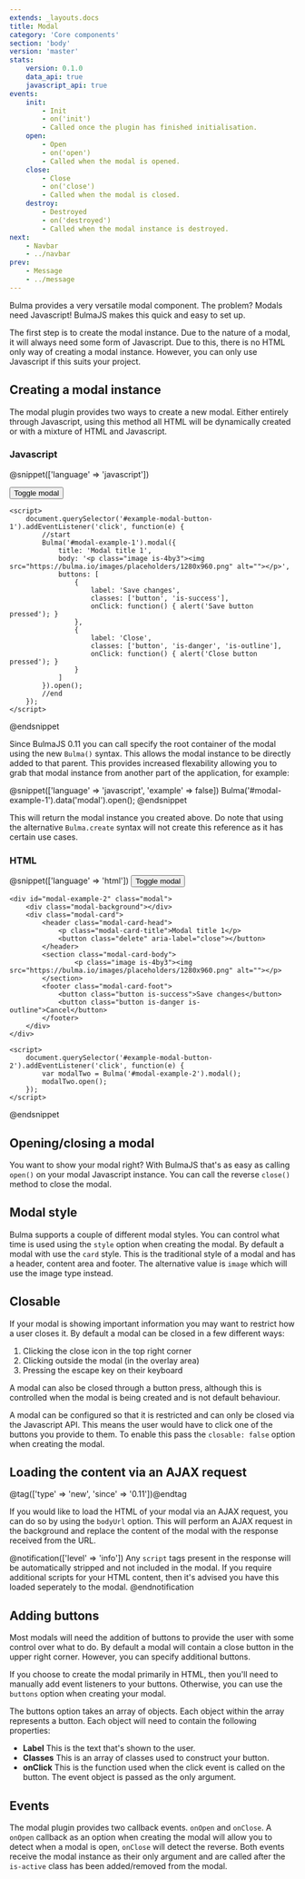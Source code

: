 ```yaml
---
extends: _layouts.docs
title: Modal
category: 'Core components'
section: 'body'
version: 'master'
stats:
    version: 0.1.0
    data_api: true
    javascript_api: true
events:
    init:
        - Init
        - on('init')
        - Called once the plugin has finished initialisation.
    open:
        - Open
        - on('open')
        - Called when the modal is opened.
    close:
        - Close
        - on('close')
        - Called when the modal is closed.
    destroy:
        - Destroyed
        - on('destroyed')
        - Called when the modal instance is destroyed.
next:
    - Navbar
    - ../navbar
prev:
    - Message
    - ../message
---
```


Bulma provides a very versatile modal component. The problem? Modals need Javascript! BulmaJS makes this quick and easy to set up.

The first step is to create the modal instance. Due to the nature of a modal, it will always need some form of Javascript. Due to this, there is no HTML only way of creating a modal instance. However, you can only use Javascript if this suits your project.

## Creating a modal instance
The modal plugin provides two ways to create a new modal. Either entirely through Javascript, using this method all HTML will be dynamically created or with a mixture of HTML and Javascript.

### Javascript
@snippet(['language' => 'javascript'])
    <div id="modal-example-1" class="code-example">
        <button id="example-modal-button-1" class="button is-primary">Toggle modal</button>
    </div>

    <script>
        document.querySelector('#example-modal-button-1').addEventListener('click', function(e) {
            //start
            Bulma('#modal-example-1').modal({
                title: 'Modal title 1',
                body: '<p class="image is-4by3"><img src="https://bulma.io/images/placeholders/1280x960.png" alt=""></p>',
                buttons: [
                    {
                        label: 'Save changes',
                        classes: ['button', 'is-success'],
                        onClick: function() { alert('Save button pressed'); }
                    },
                    {
                        label: 'Close',
                        classes: ['button', 'is-danger', 'is-outline'],
                        onClick: function() { alert('Close button pressed'); }
                    }
                ]
            }).open();
            //end
        });
    </script>
@endsnippet

Since BulmaJS 0.11 you can call specify the root container of the modal using the new `Bulma()` syntax. This allows the modal instance to be directly added to that parent. This provides increased flexability allowing you to grab that modal instance from another part of the application, for example:

@snippet(['language' => 'javascript', 'example' => false])
    Bulma('#modal-example-1').data('modal').open();
@endsnippet

This will return the modal instance you created above. Do note that using the alternative `Bulma.create` syntax will not create this reference as it has certain use cases.

### HTML
@snippet(['language' => 'html'])
    <button id="example-modal-button-2" class="button is-primary">Toggle modal</button>

    <div id="modal-example-2" class="modal">
        <div class="modal-background"></div>
        <div class="modal-card">
            <header class="modal-card-head">
                <p class="modal-card-title">Modal title 1</p>
                <button class="delete" aria-label="close"></button>
            </header>
            <section class="modal-card-body">
                    <p class="image is-4by3"><img src="https://bulma.io/images/placeholders/1280x960.png" alt=""></p>
            </section>
            <footer class="modal-card-foot">
                <button class="button is-success">Save changes</button>
                <button class="button is-danger is-outline">Cancel</button>
            </footer>
        </div>
    </div>

    <script>
        document.querySelector('#example-modal-button-2').addEventListener('click', function(e) {
            var modalTwo = Bulma('#modal-example-2').modal();
            modalTwo.open();
        });
    </script>
@endsnippet

## Opening/closing a modal
You want to show your modal right? With BulmaJS that's as easy as calling `open()` on your modal Javascript instance. You can call the reverse `close()` method to close the modal.

## Modal style
Bulma supports a couple of different modal styles. You can control what time is used using the `style` option when creating the modal. By default a modal with use the `card` style. This is the traditional style of a modal and has a header, content area and footer. The alternative value is `image` which will use the image type instead.

## Closable
If your modal is showing important information you may want to restrict how a user closes it. By default a modal can be closed in a few different ways:

1. Clicking the close icon in the top right corner
2. Clicking outside the modal (in the overlay area)
3. Pressing the escape key on their keyboard

A modal can also be closed through a button press, although this is controlled when the modal is being created and is not default behaviour.

A modal can be configured so that it is restricted and can only be closed via the Javascript API. This means the user would have to click one of the buttons you provide to them. To enable this pass the `closable: false` option when creating the modal.

## Loading the content via an AJAX request
@tag(['type' => 'new', 'since' => '0.11'])@endtag

If you would like to load the HTML of your modal via an AJAX request, you can do so by using the `bodyUrl` option. This will perform an AJAX request in the background and replace the content of the modal with the response received from the URL.

@notification(['level' => 'info'])
Any `script` tags present in the response will be automatically stripped and not included in the modal. If you require additional scripts for your HTML content, then it's advised you have this loaded seperately to the modal.
@endnotification

## Adding buttons
Most modals will need the addition of buttons to provide the user with some control over what to do. By default a modal will contain a close button in the upper right corner. However, you can specify additional buttons.

If you choose to create the modal primarily in HTML, then you'll need to manually add event listeners to your buttons. Otherwise, you can use the `buttons` option when creating your modal.

The buttons option takes an array of objects. Each object within the array represents a button. Each object will need to contain the following properties:

+ **Label** This is the text that's shown to the user.
+ **Classes** This is an array of classes used to construct your button.
+ **onClick** This is the function used when the click event is called on the button. The event object is passed as the only argument.

## Events
The modal plugin provides two callback events. `onOpen` and `onClose`. A `onOpen` callback as an option when creating the modal will allow you to detect when a modal is open, `onClose` will detect the reverse. Both events receive the modal instance as their only argument and are called after the `is-active` class has been added/removed from the modal.